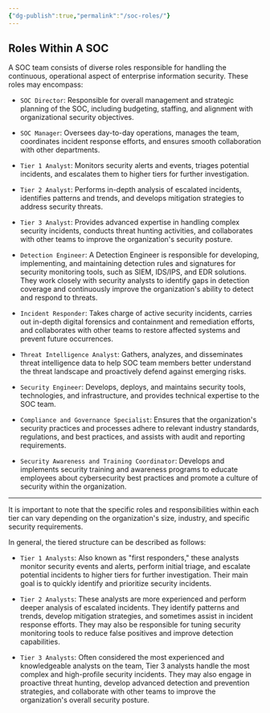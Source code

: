 ```yaml
---
{"dg-publish":true,"permalink":"/soc-roles/"}
---
```


## Roles Within A SOC

A SOC team consists of diverse roles responsible for handling the continuous, operational aspect of enterprise information security. These roles may encompass:

- `SOC Director`: Responsible for overall management and strategic planning of the SOC, including budgeting, staffing, and alignment with organizational security objectives.
    
- `SOC Manager`: Oversees day-to-day operations, manages the team, coordinates incident response efforts, and ensures smooth collaboration with other departments.
    
- `Tier 1 Analyst`: Monitors security alerts and events, triages potential incidents, and escalates them to higher tiers for further investigation.
    
- `Tier 2 Analyst`: Performs in-depth analysis of escalated incidents, identifies patterns and trends, and develops mitigation strategies to address security threats.
    
- `Tier 3 Analyst`: Provides advanced expertise in handling complex security incidents, conducts threat hunting activities, and collaborates with other teams to improve the organization's security posture.
    
- `Detection Engineer`: A Detection Engineer is responsible for developing, implementing, and maintaining detection rules and signatures for security monitoring tools, such as SIEM, IDS/IPS, and EDR solutions. They work closely with security analysts to identify gaps in detection coverage and continuously improve the organization's ability to detect and respond to threats.
    
- `Incident Responder`: Takes charge of active security incidents, carries out in-depth digital forensics and containment and remediation efforts, and collaborates with other teams to restore affected systems and prevent future occurrences.
    
- `Threat Intelligence Analyst`: Gathers, analyzes, and disseminates threat intelligence data to help SOC team members better understand the threat landscape and proactively defend against emerging risks.
    
- `Security Engineer`: Develops, deploys, and maintains security tools, technologies, and infrastructure, and provides technical expertise to the SOC team.
    
- `Compliance and Governance Specialist`: Ensures that the organization's security practices and processes adhere to relevant industry standards, regulations, and best practices, and assists with audit and reporting requirements.
    
- `Security Awareness and Training Coordinator`: Develops and implements security training and awareness programs to educate employees about cybersecurity best practices and promote a culture of security within the organization.
    

---

It is important to note that the specific roles and responsibilities within each tier can vary depending on the organization's size, industry, and specific security requirements.

In general, the tiered structure can be described as follows:

- `Tier 1 Analysts`: Also known as "first responders," these analysts monitor security events and alerts, perform initial triage, and escalate potential incidents to higher tiers for further investigation. Their main goal is to quickly identify and prioritize security incidents.
    
- `Tier 2 Analysts`: These analysts are more experienced and perform deeper analysis of escalated incidents. They identify patterns and trends, develop mitigation strategies, and sometimes assist in incident response efforts. They may also be responsible for tuning security monitoring tools to reduce false positives and improve detection capabilities.
    
- `Tier 3 Analysts`: Often considered the most experienced and knowledgeable analysts on the team, Tier 3 analysts handle the most complex and high-profile security incidents. They may also engage in proactive threat hunting, develop advanced detection and prevention strategies, and collaborate with other teams to improve the organization's overall security posture.